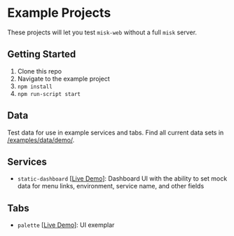 # Example Projects

These projects will let you test `misk-web` without a full `misk` server.

## Getting Started

1. Clone this repo
1. Navigate to the example project
1. `npm install`
1. `npm run-script start`

## Data

Test data for use in example services and tabs. Find all current data sets in [/examples/data/demo/](https://square.github.io/misk-web/examples/data/demo/).

## Services

- `static-dashboard` [[Live Demo](https://square.github.io/misk-web/examples/services/static-dashboard/demo/)]: Dashboard UI with the ability to set mock data for menu links, environment, service name, and other fields

## Tabs

- `palette` [[Live Demo](https://square.github.io/misk-web/examples/tabs/palette/demo/)]: UI exemplar
